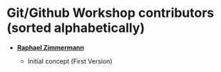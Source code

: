 # Git/Github Workshop contributors (sorted alphabetically)

* **[Raphael Zimmermann](https://www.raphael.li/)**

  * Initial concept (First Version)
